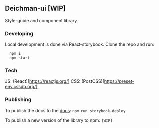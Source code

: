 ## Deichman-ui [WIP]

Style-guide and component library.

### Developing

Local development is done via React-storybook. Clone the repo and run:

```
  npm i
  npm start
```

### Tech

JS: (React)[https://reactjs.org/]
CSS: (PostCSS)[https://preset-env.cssdb.org/]

### Publishing

To publish the docs to the [docs](https://digibib.github.io/deichman-ui):
`npm run storybook-deploy`

To publish a new version of the library to npm:
`[WIP]`
